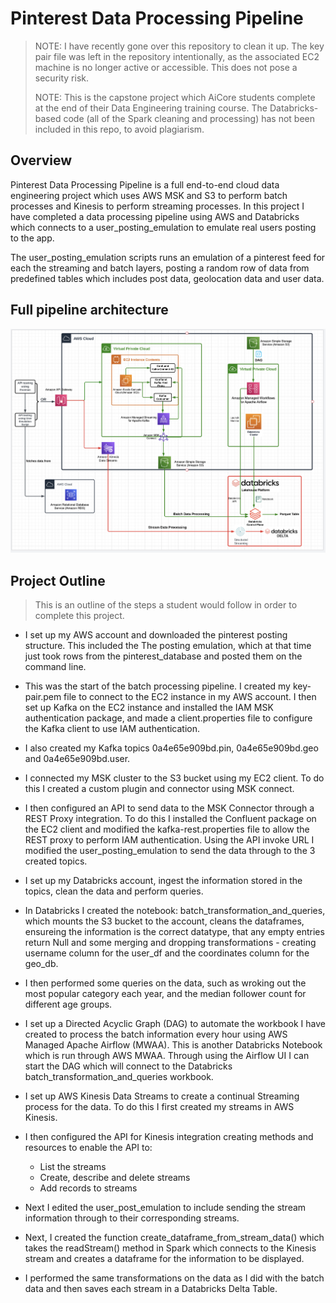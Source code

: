 
# Pinterest Data Processing Pipeline

> NOTE: I have recently gone over this repository to clean it up. 
> The key pair file was left in the repository intentionally, as the associated EC2 machine is no longer active or accessible. This does not pose a security risk.
> 
> NOTE: This is the capstone project which AiCore students complete at the end of their Data Engineering training course. 
> The Databricks-based code (all of the Spark cleaning and processing) has not been included in this repo, to avoid plagiarism.

## Overview

Pinterest Data Processing Pipeline is a full end-to-end cloud data engineering project which uses AWS MSK and S3 to perform batch processes and Kinesis to perform streaming processes. In this project I have completed a data processing pipeline using AWS and Databricks which connects to a user_posting_emulation to emulate real users posting to the app.

The user_posting_emulation scripts runs an emulation of a pinterest feed for each the streaming and batch layers, posting a random row of data from predefined tables which includes post data, geolocation data and user data.

## Full pipeline architecture 
![](/images/architecture.png)

## Project Outline

> This is an outline of the steps a student would follow in order to complete this project. 

- I set up my AWS account and downloaded the pinterest posting structure. This included the The posting emulation, which at that time just took rows from the pinterest_database and posted them on the command line. 

- This was the start of the batch processing pipeline. I created my key-pair.pem file to connect to the EC2 instance in my AWS account. I then set up Kafka on the EC2 instance and installed the IAM MSK authentication package, and made a client.properties file to configure the Kafka client to use IAM authentication.

- I also created my Kafka topics 0a4e65e909bd.pin, 0a4e65e909bd.geo and 0a4e65e909bd.user.

- I connected my MSK cluster to the S3 bucket using my EC2 client. To do this I created a custom plugin and connector using MSK connect.

- I then configured an API to send data to the MSK Connector through a REST Proxy integration. To do this I installed the Confluent package on the EC2 client and modified the kafka-rest.properties file to allow the REST proxy to perform IAM authentication. Using the API invoke URL I modified the user_posting_emulation to send the data through to the 3 created topics. 

- I set up my Databricks account, ingest the information stored in the topics, clean the data and perform queries.

- In Databricks I created the notebook: batch_transformation_and_queries, which mounts the S3 bucket to the account, cleans the dataframes, ensureing the information is the correct datatype, that any empty entries return Null and some merging and dropping transformations - creating username column for the user_df and the coordinates column for the geo_db.

- I then performed some queries on the data, such as wroking out the most popular category each year, and the median follower count for different age groups. 

- I set up a Directed Acyclic Graph (DAG) to automate the workbook I have created to process the batch information every hour using AWS Managed Apache Airflow (MWAA). This is another Databricks Notebook which is run through AWS MWAA. Through using the Airflow UI I can start the DAG which will connect to the Databricks batch_transformation_and_queries workbook.

- I set up AWS Kinesis Data Streams to create a continual Streaming process for the data. To do this I first created my streams in AWS Kinesis. 

- I then configured the API for Kinesis integration creating methods and resources to enable the API to:
  - List the streams
  - Create, describe and delete streams 
  - Add records to streams

- Next I edited the user_post_emulation to include sending the stream information through to their corresponding streams. 

- Next, I created the function create_dataframe_from_stream_data() which takes the readStream() method in Spark which connects to the Kinesis stream and creates a dataframe for the information to be displayed.

- I performed the same transformations on the data as I did with the batch data and then saves each stream in a Databricks Delta Table.
